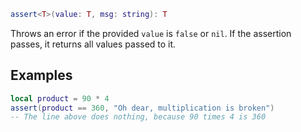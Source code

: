 ```Lua
assert<T>(value: T, msg: string): T
```
Throws an error if the provided `value` is `false` or `nil`. If the assertion passes, it returns all values passed to it.
## Examples
```Lua
local product = 90 * 4
assert(product == 360, "Oh dear, multiplication is broken")
-- The line above does nothing, because 90 times 4 is 360
```